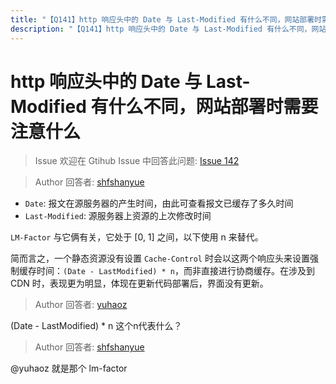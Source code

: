 ```yaml
---
title: "【Q141】http 响应头中的 Date 与 Last-Modified 有什么不同，网站部署时需要注意什么 | http高频面试题"
description: "【Q141】http 响应头中的 Date 与 Last-Modified 有什么不同，网站部署时需要注意什么 字节跳动面试题、阿里腾讯面试题、美团小米面试题。"
---
```


# http 响应头中的 Date 与 Last-Modified 有什么不同，网站部署时需要注意什么

> Issue
> 欢迎在 Gtihub Issue 中回答此问题: [Issue 142](https://github.com/shfshanyue/Daily-Question/issues/142)

> Author
> 回答者: [shfshanyue](https://github.com/shfshanyue)

- `Date`: 报文在源服务器的产生时间，由此可查看报文已缓存了多久时间
- `Last-Modified`: 源服务器上资源的上次修改时间

`LM-Factor` 与它俩有关，它处于 [0, 1] 之间，以下使用 n 来替代。

简而言之，一个静态资源没有设置 `Cache-Control` 时会以这两个响应头来设置强制缓存时间：`(Date - LastModified) * n`，而非直接进行协商缓存。在涉及到 CDN 时，表现更为明显，体现在更新代码部署后，界面没有更新。

> Author
> 回答者: [yuhaoz](https://github.com/yuhaoz)

(Date - LastModified) \* n 这个n代表什么？

> Author
> 回答者: [shfshanyue](https://github.com/shfshanyue)

@yuhaoz 就是那个 lm-factor
